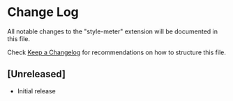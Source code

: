 # Change Log
All notable changes to the "style-meter" extension will be documented in this file.

Check [Keep a Changelog](http://keepachangelog.com/) for recommendations on how to structure this file.

## [Unreleased]
- Initial release